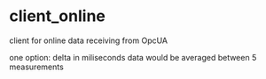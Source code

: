 # client_online
client for online data receiving from OpcUA

one option: delta in miliseconds
data would be averaged between 5 measurements
